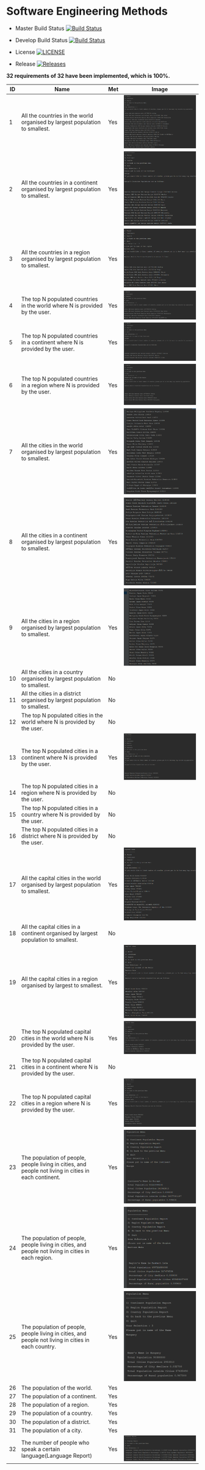 # Software Engineering Methods

- Master Build Status   [![Build Status](https://travis-ci.org/fficusbenjamin/seMethodsCourseworkGroup14.svg?branch=master)](https://travis-ci.org/fficusbenjamin/seMethodsCourseworkGroup14)

- Develop Build Status  [![Build Status](https://travis-ci.org/fficusbenjamin/seMethodsCourseworkGroup14.svg?branch=develop)](https://travis-ci.org/fficusbenjamin/seMethodsCourseworkGroup14)

- License   [![LICENSE](https://img.shields.io/github/license/fficusbenjamin/seMethodsCourseworkGroup14.svg?style=flat-square)](https://github.com/fficusbenjamin/seMethodsCourseworkGroup14/blob/master/LICENSE)

- Release   [![Releases](https://img.shields.io/github/release/fficusbenjamin/seMethodsCourseworkGroup14/all.svg?style=flat-square)](https://github.com/fficusbenjamin/seMethodsCourseworkGroup14/releases)


**32 requirements of 32 have been implemented, which is 100%.**

| ID  | Name  |  Met |  Image |
|---|---|---|:-:|
| 1 | All the countries in the world organised by largest population to smallest.  |  Yes | ![Alt text](docs/images/countries_world.png "Title")  |
| 2 | All the countries in a continent organised by largest population to smallest.  |  Yes |  ![Alt text](docs/images/countries_continent_europe.png "Title") |
| 3 | All the countries in a region organised by largest population to smallest. |  Yes | ![Alt text](docs/images/countries_region_eastern_asia.png "Title")  |
| 4 | The top N populated countries in the world where N is provided by the user. |  Yes |  ![Alt text](docs/images/top_n_countries_world.png "Title") |
| 5 | The top N populated countries in a continent where N is provided by the user.  |  Yes |  ![Alt text](docs/images/top_n_countries_continent_europe.png "Title") |
| 6 | The top N populated countries in a region where N is provided by the user. |  Yes | ![Alt text](docs/images/top_n_countries_region_eastern_asia.png "Title")  |
| 7 | All the cities in the world organised by largest population to smallest.  |  Yes | ![Alt text](docs/images/top_n_cities_world.png "Title")  |
| 8 | All the cities in a continent organised by largest population to smallest. |  Yes | ![Alt text](docs/images/top_n_cities_continent_europe.png "Title")  |
| 9 | All the cities in a region organised by largest population to smallest.  |  Yes | ![Alt text](docs/images/top_n_cities_region_eastern_asia.png "Title")  |
| 10 | All the cities in a country organised by largest population to smallest.  | No |   |
| 11 | All the cities in a district organised by largest population to smallest.  | No |   |
| 12 | The top N populated cities in the world where N is provided by the user.  | No |   |
| 13 | The top N populated cities in a continent where N is provided by the user.  | Yes | ![Alt text](docs/images/top_n_cities_continent_europe_3.png "Title")  |
| 14 | The top N populated cities in a region where N is provided by the user.  | No |   |
| 15 | The top N populated cities in a country where N is provided by the user.  | No |   |
| 16 | The top N populated cities in a district where N is provided by the user.  | No |   |
| 17 | All the capital cities in the world organised by largest population to smallest.  | Yes | ![Alt text](docs/images/all_capital_cities_world.png "Title")  |
| 18 | All the capital cities in a continent organised by largest population to smallest.  | No |   |
| 19 | All the capital cities in a region organised by largest to smallest.  | Yes | ![Alt text](docs/images/all_capital_cities_region.png "Title")  |
| 20 | The top N populated capital cities in the world where N is provided by the user.  | Yes |  ![Alt text](docs/images/top_n_capital_cities_world.png "Title") |
| 21 | The top N populated capital cities in a continent where N is provided by the user.  | No |   |
| 22 | The top N populated capital cities in a region where N is provided by the user.  | Yes | ![Alt text](docs/images/top_n_capital_cities_region.png "Title")  |
| 23 | The population of people, people living in cities, and people not living in cities in each continent.  | Yes | ![Alt text](docs/images/population_continent_europe.png "Title")  |
| 24 | The population of people, people living in cities, and people not living in cities in each region.  | Yes | ![Alt text](docs/images/population_region_eastern_asia.png "Title")  |
| 25 | The population of people, people living in cities, and people not living in cities in each country.  | Yes | ![Alt text](docs/images/population_country_hungary.png "Title")  |
| 26 | The population of the world.  | Yes |   |
| 27 | The population of a continent.  | Yes |   |
| 28 | The population of a region.  | Yes |   |
| 29 | The population of a country.  | Yes |   |
| 30 | The population of a district.  | Yes |   |
| 31 | The population of a city.  | Yes |   |
| 32 | The number of people who speak a certain language(Language Report) | Yes | ![Alt text](docs/images/language_report.png "Language Report")  |
